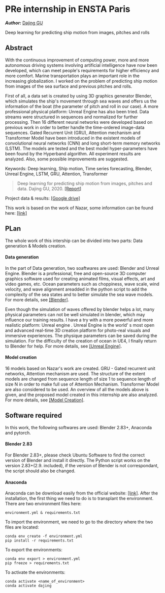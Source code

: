 # PRe internship in ENSTA Paris
***Author:*** [Dajing GU](https://github.com/PPatrickGU)

 Deep learning for predicting ship motion from images, pitches and rolls



## Abstract

With the continuous improvement of computing power, more and more autonomous driving systems involving artificial intelligence have now been developed, which can meet people's requirements for higher efficiency and more comfort. Marine transportation plays an important role in the increasing globalization. I worked on the problem of predicting ship motion from images of the sea surface and previous pitches and rolls.

First of all, a data set is created by using 3D graphics generator Blender, which simulates the ship's  movement through sea waves and offers us the information of the boat (the parameter of pitch and roll in our case). A more professional physical platform: Unreal Engine has also been tried. Data streams were structured in sequences and normalized for further processing. Then 16 different neural networks were developed based on previous work in order to better handle the time-ordered image-data sequences. Gated Recurrent Unit (GRU), Attention mechanism and Transformer Model have been introduced in the existent models of convolutional neural networks (CNN) and long short-term memory networks (LSTM). The models are tested and the best model hyper-parameters have been found by the Hyperband algorithm. All experiment results are analyzed. Also, some possible improvements are suggested.

Keywords:  Deep learning, Ship motion, Time series forecasting, Blender, Unreal Engine, LSTM, GRU, Attention, Transformer 

> Deep learning for predicting ship motion from images, pitches and data.
> Dajing GU, 2020.
> [[Report]](https://drive.google.com/file/d/1f1X34hPGru_1TWm-Wwvk2vFtxVj1hsTX/view?usp=sharing)

Project data & results: [[Google drive]]()

This work is based on the work of Nazar,  some information can be found here: [[link]](https://github.com/Nazotron1923/Deep_learning_models_for_ship_motion_prediction_from_images)




## PLan

The whole work of this intership can be divided into two parts: Data generation & Models creation.

#### Data generation
In the part of Data generation, two soaftwares are used: Blender and Unreal Engine. Blender is a professional, free and open-source 3D computer graphics software used for creating animated films, visual effects, art and video games, etc. Ocean parameters such as choppiness, wave scale, wind velocity, and wave alignment areadded in the python script to  add the complexity of the sea states and to better simulate the sea wave models. For more details, see [[Blender]](https://github.com/PPatrickGU/PRE-internship-in-ENSTA-Paris/tree/master/Data-creation/Blender).

Even though the simulation of waves offered by blender helps a lot, many physical parameters can not be well simulated in blender, which may influence our training results. I have a try with a more powerful and more realistic platform: Unreal engine . Unreal Engine is the world' s most open and advanced real-time 3D creation platform for photo-real visuals and immersive experiences. The physique parameters can be saved during the simulation. For the difficulty of the creation of ocean in UE4, I finally return to Blender for help. For more details, see [[Unreal Engine]](https://github.com/PPatrickGU/PRE-internship-in-ENSTA-Paris/tree/master/Data-creation/Unreal%20Engine).

#### Model creation
16 models based on Nazar's work are created. GRU - Gated recurrent unit networks, Attention mechanism are used. The structure of the extent models are changed from sequence length of size 1 to sequence length of size N in order to make full use of Attention Mechanism. Transformer Model are also considered to be used. An overview of all the models above is given, and the proposed model created in this internship are also analyzed. For more details, see [[Model Creation]](https://github.com/PPatrickGU/PRE-internship-in-ENSTA-Paris/tree/master/Modules).

## Software required
In this work, the following softwares are used: Blender 2.83+, Anaconda and pytorch.

#### Blender 2.83
For Blender 2.83+, please check Ubuntu Software to find the correct version of Blender and install it directly. The Python script works on the version 2.83+(2.9. included), if the version of Blender is not correspondant, the script should also be changed. 

#### Anaconda
Anaconda can be download easily from the official website: [[link]](https://www.anaconda.com/products/individual). After the installation, the first thing we need to do is to transplant the environment.
There are two environment files here:

    environment.yml & requirements.txt

To import the environment, we need to go to the directory where the two files are located:
   
    conda env create -f environment.yml
    pip install -r requirements.txt
   
To export the environments:
    
    conda env export > environment.yml
    pip freeze > requirements.txt
    
To activate the environments:

    conda activate <name_of_environment>
    conda activate dajing
